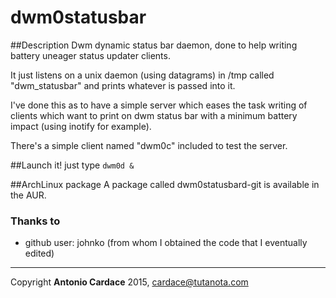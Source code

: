 dwm0statusbar
=============
##Description
Dwm dynamic status bar daemon, done to help writing battery uneager status updater clients.

It just listens on a unix daemon (using datagrams) in /tmp called "dwm_statusbar" and prints whatever is passed into it.

I've done this as to have a simple server which eases the task writing of clients which want to print on dwm status bar with a minimum battery impact (using inotify for example).

There's a simple client named "dwm0c" included to test the server.

##Launch it!
just type `dwm0d &`

##ArchLinux package
A package called dwm0statusbard-git is available in the AUR.

### Thanks to
* github user: johnko (from whom I obtained the code that I eventually edited)

------------------------------------------------------------
Copyright **Antonio Cardace** 2015, cardace@tutanota.com
